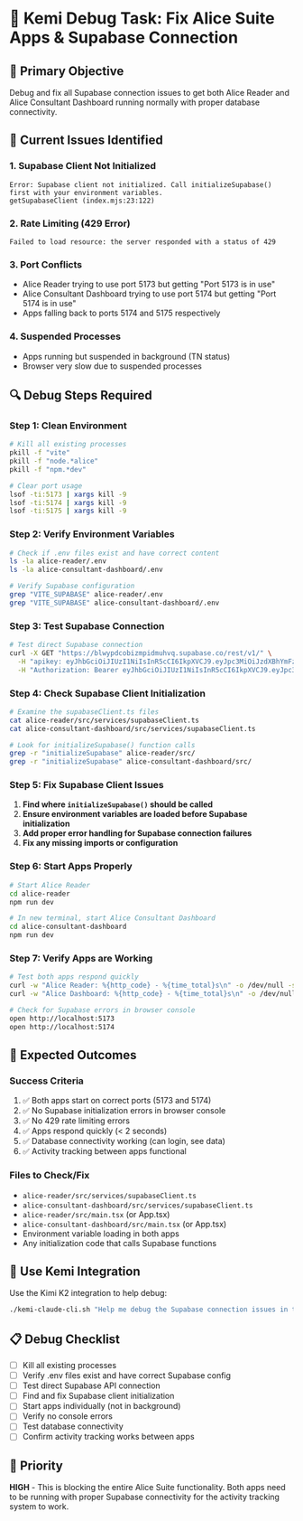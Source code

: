 # 🔧 Kemi Debug Task: Fix Alice Suite Apps & Supabase Connection

## 🎯 **Primary Objective**
Debug and fix all Supabase connection issues to get both Alice Reader and Alice Consultant Dashboard running normally with proper database connectivity.

## 🚨 **Current Issues Identified**

### **1. Supabase Client Not Initialized**
```
Error: Supabase client not initialized. Call initializeSupabase() first with your environment variables.
getSupabaseClient (index.mjs:23:122)
```

### **2. Rate Limiting (429 Error)**
```
Failed to load resource: the server responded with a status of 429
```

### **3. Port Conflicts**
- Alice Reader trying to use port 5173 but getting "Port 5173 is in use"
- Alice Consultant Dashboard trying to use port 5174 but getting "Port 5174 is in use"
- Apps falling back to ports 5174 and 5175 respectively

### **4. Suspended Processes**
- Apps running but suspended in background (TN status)
- Browser very slow due to suspended processes

## 🔍 **Debug Steps Required**

### **Step 1: Clean Environment**
```bash
# Kill all existing processes
pkill -f "vite"
pkill -f "node.*alice"
pkill -f "npm.*dev"

# Clear port usage
lsof -ti:5173 | xargs kill -9
lsof -ti:5174 | xargs kill -9
lsof -ti:5175 | xargs kill -9
```

### **Step 2: Verify Environment Variables**
```bash
# Check if .env files exist and have correct content
ls -la alice-reader/.env
ls -la alice-consultant-dashboard/.env

# Verify Supabase configuration
grep "VITE_SUPABASE" alice-reader/.env
grep "VITE_SUPABASE" alice-consultant-dashboard/.env
```

### **Step 3: Test Supabase Connection**
```bash
# Test direct Supabase connection
curl -X GET "https://blwypdcobizmpidmuhvq.supabase.co/rest/v1/" \
  -H "apikey: eyJhbGciOiJIUzI1NiIsInR5cCI6IkpXVCJ9.eyJpc3MiOiJzdXBhYmFzZSIsInJlZiI6ImJsd3lwZGNvYml6bXBpZG11aHZxIiwicm9sZSI6ImFub24iLCJpYXQiOjE3NDQyMDgzNDcsImV4cCI6MjA1OTc4NDM0N30.YP2r-CnSaM4rKclXBivanAMBQh9sMsI95F2p87zIuWM" \
  -H "Authorization: Bearer eyJhbGciOiJIUzI1NiIsInR5cCI6IkpXVCJ9.eyJpc3MiOiJzdXBhYmFzZSIsInJlZiI6ImJsd3lwZGNvYml6bXBpZG11aHZxIiwicm9sZSI6ImFub24iLCJpYXQiOjE3NDQyMDgzNDcsImV4cCI6MjA1OTc4NDM0N30.YP2r-CnSaM4rKclXBivanAMBQh9sMsI95F2p87zIuWM"
```

### **Step 4: Check Supabase Client Initialization**
```bash
# Examine the supabaseClient.ts files
cat alice-reader/src/services/supabaseClient.ts
cat alice-consultant-dashboard/src/services/supabaseClient.ts

# Look for initializeSupabase() function calls
grep -r "initializeSupabase" alice-reader/src/
grep -r "initializeSupabase" alice-consultant-dashboard/src/
```

### **Step 5: Fix Supabase Client Issues**
1. **Find where `initializeSupabase()` should be called**
2. **Ensure environment variables are loaded before Supabase initialization**
3. **Add proper error handling for Supabase connection failures**
4. **Fix any missing imports or configuration**

### **Step 6: Start Apps Properly**
```bash
# Start Alice Reader
cd alice-reader
npm run dev

# In new terminal, start Alice Consultant Dashboard
cd alice-consultant-dashboard
npm run dev
```

### **Step 7: Verify Apps are Working**
```bash
# Test both apps respond quickly
curl -w "Alice Reader: %{http_code} - %{time_total}s\n" -o /dev/null -s http://localhost:5173
curl -w "Alice Dashboard: %{http_code} - %{time_total}s\n" -o /dev/null -s http://localhost:5174

# Check for Supabase errors in browser console
open http://localhost:5173
open http://localhost:5174
```

## 🎯 **Expected Outcomes**

### **Success Criteria**
1. ✅ Both apps start on correct ports (5173 and 5174)
2. ✅ No Supabase initialization errors in browser console
3. ✅ No 429 rate limiting errors
4. ✅ Apps respond quickly (< 2 seconds)
5. ✅ Database connectivity working (can login, see data)
6. ✅ Activity tracking between apps functional

### **Files to Check/Fix**
- `alice-reader/src/services/supabaseClient.ts`
- `alice-consultant-dashboard/src/services/supabaseClient.ts`
- `alice-reader/src/main.tsx` (or App.tsx)
- `alice-consultant-dashboard/src/main.tsx` (or App.tsx)
- Environment variable loading in both apps
- Any initialization code that calls Supabase functions

## 🚀 **Use Kemi Integration**

Use the Kimi K2 integration to help debug:

```bash
./kemi-claude-cli.sh "Help me debug the Supabase connection issues in the Alice Suite apps. The error is 'Supabase client not initialized. Call initializeSupabase() first with your environment variables.'"
```

## 📋 **Debug Checklist**

- [ ] Kill all existing processes
- [ ] Verify .env files exist and have correct Supabase config
- [ ] Test direct Supabase API connection
- [ ] Find and fix Supabase client initialization
- [ ] Start apps individually (not in background)
- [ ] Verify no console errors
- [ ] Test database connectivity
- [ ] Confirm activity tracking works between apps

## 🎯 **Priority**
**HIGH** - This is blocking the entire Alice Suite functionality. Both apps need to be running with proper Supabase connectivity for the activity tracking system to work. 